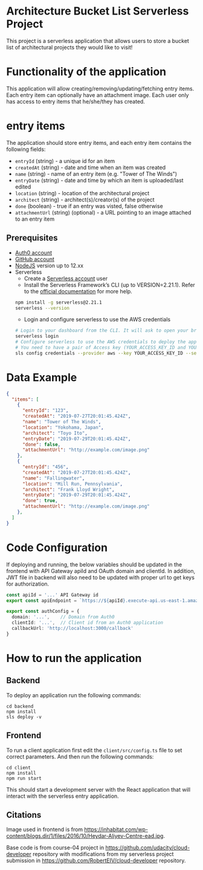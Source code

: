 # Architecture Bucket List Serverless Project

This project is a serverless application that allows users to store a bucket list of architectural projects they would like to visit!

# Functionality of the application

This application will allow creating/removing/updating/fetching entry items. Each entry item can optionally have an attachment image. Each user only has access to entry items that he/she/they has created.

# entry items

The application should store entry items, and each entry item contains the following fields:

* `entryId` (string) - a unique id for an item
* `createdAt` (string) - date and time when an item was created
* `name` (string) - name of an entry item (e.g. "Tower of The Winds")
* `entryDate` (string) - date and time by which an item is uploaded/last edited
* `location` (string) - location of the architectural project
* `architect` (string) - architect(s)/creator(s) of the project
* `done` (boolean) - true if an entry was visted, false otherwise
* `attachmentUrl` (string) (optional) - a URL pointing to an image attached to an entry item

## Prerequisites

* <a href="https://manage.auth0.com/" target="_blank">Auth0 account</a>
* <a href="https://github.com" target="_blank">GitHub account</a>
* <a href="https://nodejs.org/en/download/package-manager/" target="_blank">NodeJS</a> version up to 12.xx 
* Serverless 
   * Create a <a href="https://dashboard.serverless.com/" target="_blank">Serverless account</a> user
   * Install the Serverless Framework’s CLI  (up to VERSION=2.21.1). Refer to the <a href="https://www.serverless.com/framework/docs/getting-started/" target="_blank">official documentation</a> for more help.
   ```bash
   npm install -g serverless@2.21.1
   serverless --version
   ```
   * Login and configure serverless to use the AWS credentials 
   ```bash
   # Login to your dashboard from the CLI. It will ask to open your browser and finish the process.
   serverless login
   # Configure serverless to use the AWS credentials to deploy the application
   # You need to have a pair of Access key (YOUR_ACCESS_KEY_ID and YOUR_SECRET_KEY) of an IAM user with Admin access permissions
   sls config credentials --provider aws --key YOUR_ACCESS_KEY_ID --secret YOUR_SECRET_KEY --profile serverless
   ```
   
# Data Example

```json
{
  "items": [
    {
      "entryId": "123",
      "createdAt": "2019-07-27T20:01:45.424Z",
      "name": "Tower of The Winds",
      "location": "Yokohama, Japan",
      "architect": "Toyo Ito",
      "entryDate": "2019-07-29T20:01:45.424Z",
      "done": false,
      "attachmentUrl": "http://example.com/image.png"
    },
    {
      "entryId": "456",
      "createdAt": "2019-07-27T20:01:45.424Z",
      "name": "Fallingwater",
      "location": "Mill Run, Pennsylvania",
      "architect": "Frank Lloyd Wright",
      "entryDate": "2019-07-29T20:01:45.424Z",
      "done": true,
      "attachmentUrl": "http://example.com/image.png"
    },
  ]
}
```

# Code Configuration

If deploying and running, the below variables should be updated in the frontend with API Gateway apiId and OAuth domain and clientId. In addition, JWT file in backend will also need to be updated with proper url to get keys for authorization.

```ts
const apiId = '...' API Gateway id
export const apiEndpoint = `https://${apiId}.execute-api.us-east-1.amazonaws.com/dev`

export const authConfig = {
  domain: '...',    // Domain from Auth0
  clientId: '...',  // Client id from an Auth0 application
  callbackUrl: 'http://localhost:3000/callback'
}
```

# How to run the application

## Backend

To deploy an application run the following commands:

```
cd backend
npm install
sls deploy -v
```

## Frontend

To run a client application first edit the `client/src/config.ts` file to set correct parameters. And then run the following commands:

```
cd client
npm install
npm run start
```

This should start a development server with the React application that will interact with the serverless entry application.

## Citations

Image used in frontend is from https://inhabitat.com/wp-content/blogs.dir/1/files/2016/10/Heydar-Aliyev-Centre-ead.jpg.

Base code is from course-04 project in https://github.com/udacity/cloud-developer repository with modifications from my serverless project submission in https://github.com/RobertEIV/cloud-developer repository.
